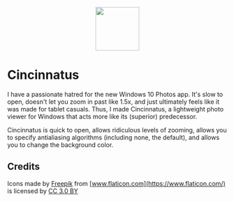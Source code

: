 <p align="center">
    <img src="PhotoViewer2/column 2.ico" width="100">
</p>

# Cincinnatus
I have a passionate hatred for the new Windows 10 Photos app. It's slow to open, doesn't let you zoom in past like 1.5x, and just ultimately feels like it was made for tablet casuals. Thus, I made Cincinnatus, a lightweight photo viewer for Windows that acts more like its (superior) predecessor.

Cincinnatus is quick to open, allows ridiculous levels of zooming, allows you to specify antialiasing algorithms (including none, the default), and allows you to change the background color.

## Credits

Icons made by [Freepik](https://www.freepik.com/) from [www.flaticon.com](https://www.flaticon.com/) is licensed by [CC 3.0 BY](http://creativecommons.org/licenses/by/3.0/)



